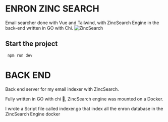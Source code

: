 # ENRON ZINC SEARCH
Email searcher done with Vue and Tailwind, with ZincSearch Engine in the back-end written in GO with Chi.
![ZincSearch](https://github.com/Yahred/zinc-search-front/assets/57553900/de409cbd-1710-455d-a429-7057c6d13c3d)

## Start the project
` npm run dev` 

# BACK END
Back end server for my email indexer with ZincSearch.

Fully written in GO with chi 🤘, ZincSearch engine was mounted on a Docker.

I wrote a Script file called indexer.go that index all the enron database in the ZincSearch Engine docker
